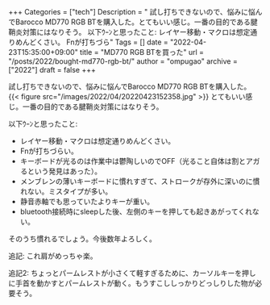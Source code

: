 +++
Categories = ["tech"]
Description = " 試し打ちできないので、悩みに悩んでBarocco MD770 RGB BTを購入した。とてもいい感じ。一番の目的である腱鞘炎対策にはなりそう。  以下ｳｰﾝと思ったこと:   レイヤー移動・マクロは想定通りめんどくさい。  Fnが打ちづら"
Tags = []
date = "2022-04-23T15:35:00+09:00"
title = "MD770 RGB BTを買った"
url = "/posts/2022/bought-md770-rgb-bt/"
author = "ompugao"
archive = ["2022"]
draft = false
+++

<body>
<p>試し打ちできないので、悩みに悩んでBarocco MD770 RGB BTを購入した。
{{< figure src="/images/2022/04/20220423152358.jpg" >}}
とてもいい感じ。一番の目的である腱鞘炎対策にはなりそう。</p>

<p>以下ｳｰﾝと思ったこと:</p>

<ul>
<li>レイヤー移動・マクロは想定通りめんどくさい。</li>
<li>Fnが打ちづらい。</li>
<li>キーボードが光るのは作業中は鬱陶しいのでOFF（光ること自体は割とアガるという発見はあった）。</li>
<li>
メンブレンの薄いキーボードに慣れすぎて、ストロークが存外に深いのに慣れない。ミスタイプが多い。</li>
<li>静音赤軸でも思っていたよりキーが重い。</li>
<li>
bluetooth接続時にsleepした後、左側のキーを押しても起きあがってくれない。</li>
</ul>


<p>そのうち慣れるでしょう。今後数年よろしく。</p>

<p>追記: これ肩がめっちゃ楽。</p>

<p>追記2: ちょっとパームレストが小さくて軽すぎるために、カーソルキーを押しに手首を動かすとパームレストが動く。もうすこししっかりどっしりした物が必要そう。</p>

<p></p>
</body>
